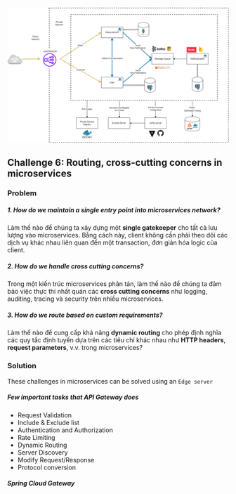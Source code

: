 ![microservices](diagrams.png)

## Challenge 6: Routing, cross-cutting concerns in microservices

### Problem

##### 1. How do we maintain a single entry point into microservices network?

Làm thế nào để chúng ta xây dựng một **single gatekeeper** cho tất cả lưu lượng vào microservices.
Bằng cách này, client không cần phải theo dõi các dịch vụ khác nhau liên quan đến một transaction, đơn
giản hóa logic của client.

##### 2. How do we handle cross cutting concerns?

Trong một kiến trúc microservices phân tán, làm thế nào để chúng ta đảm bảo việc thực thi nhất quán
các **cross cutting concerns** như logging, auditing, tracing và security trên nhiều microservices.

##### 3. How do we route based on custom requirements?

Làm thế nào để cung cấp khả năng **dynamic routing** cho phép định nghĩa các quy tắc định tuyến dựa
trên các tiêu chí khác nhau như **HTTP headers**, **request parameters**, v.v. trong microservices?

### Solution

These challenges in microservices can be solved using an `Edge server`

##### Few important tasks that API Gateway does
- Request Validation
- Include & Exclude list
- Authentication and Authorization
- Rate Limiting
- Dynamic Routing
- Server Discovery
- Modify Request/Response
- Protocol conversion

##### Spring Cloud Gateway